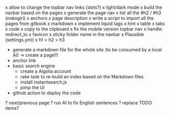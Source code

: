 x allow to change the topbar nav links (slots?)
x light/dark mode
x build the navbar based on the pages
x generate the page nav
  x list all the #h2 / #h3 (nokogiri)
  x anchors
x page description
x write a script to import all the pages from gitbook
x markdown
  x implement liquid tags
    x hint
    x table
    x tabs
    x code
      x copy to the clipboard
x fix the mobile version topbar nav
x handle: redirect_to
x favicon
x sticky folder name in the navbar
x Plausible (settings.yml)
x h1 > h2 > h3
- generate a markdown file for the whole site (to be consumed by a local AI) -> create a page!!!
- anchor link
- basic search engine
  - create a Algolia account
  - rake task to re-build an index based on the Markdown files
  - install instantsearch.js
  - pimp the UI
- github action to deploy the code

? next/previous page
? run AI to fix English sentences
? replace TODO items?
